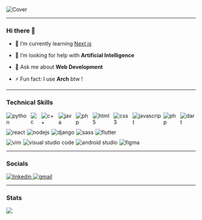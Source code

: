 <!--
**Anonymous616/Anonymous616** is a ✨ _special_ ✨ repository because its `README.md` (this file) appears on your GitHub profile.-->

<!-- Cover -->
<img src="https://user-images.githubusercontent.com/58945356/132537731-ca6396a6-b019-4e05-8eeb-21f3401b5fd2.png" alt="Cover" />

---

### Hi there 👋

<!--- 🔭 I’m currently working on ... -->

<!-- - 👯 I’m looking to collaborate on ... -->

- 📖 I’m currently learning [Next.js](https://nextjs.org/)

- 🤔 I’m looking for help with **Artificial Intelligence**

- 💬 Ask me about **Web Development**

<!-- - <span style="display: flex; align-items:center; gap: 6px" >📫 How to reach me :
  <a style="display: flex; align-items:center; gap: 6px" href="mailto:deongracias1@gmail.com" target="_blank"><img style="height: 22px" src="https://img.shields.io/badge/Gmail-D14836?style=for-the-badge&logo=gmail&logoColor=white" alt="gmail" /></a></span> -->

- ⚡ Fun fact: I use **Arch** btw !</span>

---

### Technical Skills

<div style="display: flex; flex-direction: column; gap: 10px;">
  <span style="display:flex; gap: 5px;">
    <img style="" src="https://img.shields.io/badge/Python-14354C?style=for-the-badge&logo=python&logoColor=white" alt="python">
    <img style="" src="https://img.shields.io/badge/c-%2300599C.svg?style=for-the-badge&logo=c&logoColor=white" alt="c">
    <img style="" src="https://img.shields.io/badge/c++-%2300599C.svg?style=for-the-badge&logo=c%2B%2B&logoColor=white" alt="c++">
    <img style="" src="https://img.shields.io/badge/java-%23ED8B00.svg?style=for-the-badge&logo=java&logoColor=white" alt="java">
    <img style="" src="https://img.shields.io/badge/Go-00ADD8?style=for-the-badge&logo=go&logoColor=white" alt="php">
    <img style="" src="https://img.shields.io/badge/html5-%23E34F26.svg?style=for-the-badge&logo=html5&logoColor=white" alt="html5">
    <img style="" src="https://img.shields.io/badge/css3-%231572B6.svg?style=for-the-badge&logo=css3&logoColor=white" alt="css3">
    <img style="" src="https://img.shields.io/badge/JavaScript-F7DF1E?style=for-the-badge&logo=javascript&logoColor=black" alt="javascript">
    <img style="" src="https://img.shields.io/badge/php-%23777BB4.svg?style=for-the-badge&logo=php&logoColor=white" alt="php">
    <img style="" src="https://img.shields.io/badge/dart-%230175C2.svg?style=for-the-badge&logo=dart&logoColor=white" alt="dart">
  </span>
  
  <span style="display:flex; gap: 5px;">
    <img style="" src="https://img.shields.io/badge/react-%2320232a.svg?style=for-the-badge&logo=react&logoColor=%2361DAFB" alt="react">
    <img style="" src="https://img.shields.io/badge/Node.js-43853D?style=for-the-badge&logo=node.js&logoColor=white" alt="nodejs">
    <img style="" src="https://img.shields.io/badge/django-%23092E20.svg?style=for-the-badge&logo=django&logoColor=white" alt="django">
    <img style="" src="https://img.shields.io/badge/SASS-hotpink.svg?style=for-the-badge&logo=SASS&logoColor=white" alt="sass">
    <img style="" src="https://img.shields.io/badge/Flutter-%2302569B.svg?style=for-the-badge&logo=Flutter&logoColor=white" alt="flutter">
  </span>
  
  <span style="display:flex; gap: 5px;">
    <img style="" src="https://img.shields.io/badge/VIM-%2311AB00.svg?style=for-the-badge&logo=vim&logoColor=white" alt="vim">
    <img style="" src="https://img.shields.io/badge/Visual%20Studio%20Code-0078d7.svg?style=for-the-badge&logo=visual-studio-code&logoColor=white" alt="visual studio code">
    <img style="" src="https://img.shields.io/badge/Android%20Studio-3DDC84.svg?style=for-the-badge&logo=android-studio&logoColor=white" alt="android studio">
    <img style="" src="https://img.shields.io/badge/figma-%23F24E1E.svg?style=for-the-badge&logo=figma&logoColor=white" alt="figma">
  </span>
</div>

---

### Socials

<span>
  <a href="https://www.linkedin.com/in/deongracias/" target="_blank">
    <img style="" src="https://img.shields.io/badge/linkedin-%230077B5.svg?style=for-the-badge&logo=linkedin&logoColor=white" alt="linkedin" />
  </a>
  <a href="mailto:deongracias1@gmail.com" target="_blank">
    <img style="" src="https://img.shields.io/badge/Gmail-D14836?style=for-the-badge&logo=gmail&logoColor=white" alt="gmail" />
  </a>
</span>

---

### Stats

<img src="https://github-readme-stats.vercel.app/api?username=deon-gracias&&show_icons=true&title_color=FFFFFF&icon_color=FFFFFF&text_color=FFFFFF&bg_color=121212" />
</div>
